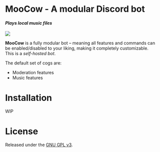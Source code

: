 # MooCow - A modular Discord bot
#### *Plays local music files*
[<img src="https://img.shields.io/badge/discord-py-blue.svg">](https://github.com/Rapptz/discord.py)

**MooCow** is a fully modular bot – meaning all features and commands can be enabled/disabled to your liking, making it completely customizable.  
This is a *self-hosted bot*.

The default set of cogs are:
* Moderation features
* Music features

# Installation

WIP

# License

Released under the [GNU GPL v3](LICENSE).
